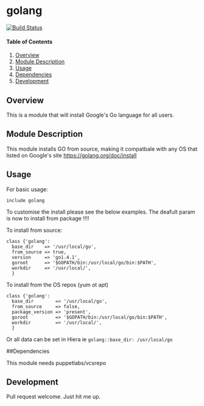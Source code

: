 # golang 

[![Build Status](https://travis-ci.org/scotty-c/puppet-golang.svg?branch=master)](https://travis-ci.org/scotty-c/puppet-golang)

#### Table of Contents

1. [Overview](#overview)
2. [Module Description](#module-description)
3. [Usage](#usage)
4. [Dependencies](#dependencies) 
5. [Development](#development)

## Overview

This is a module that will install Google's Go language for all users.

## Module Description

This module installs GO from source, making it compatbale with any OS that listed on Google's site https://golang.org/doc/install

## Usage
For basic usage:
```
include golang
```
To customise the install please see the below examples. The deafult param is now to install from package !!!! 

To install from source:

```puppet
class {'golang':
  base_dir    => '/usr/local/go',
  from_source => true,
  version     => 'go1.4.1',
  goroot      => '$GOPATH/bin:/usr/local/go/bin:$PATH',
  workdir     => '/usr/local/',
  }
```

To install from the OS repos (yum ot apt)

```puppet
class {'golang':
  base_dir        => '/usr/local/go',
  from_source     => false,
  package_version => 'present',
  goroot          => '$GOPATH/bin:/usr/local/go/bin:$PATH',
  workdir         => '/usr/local/',
  }
```

Or all data can be set in Hiera ie ```golang::base_dir: /usr/local/go ```

##Dependencies

This module needs puppetlabs/vcsrepo

## Development

Pull request welcome. Just hit me up.
